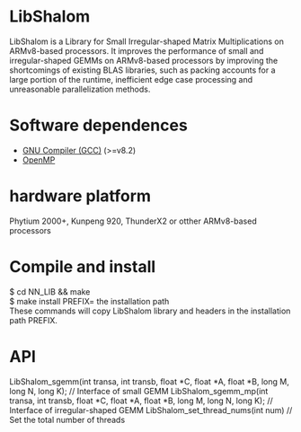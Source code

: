 # LibShalom

LibShalom is a Library for Small Irregular-shaped Matrix Multiplications on ARMv8-based processors. It improves the performance of small and irregular-shaped GEMMs on ARMv8-based
processors by improving the shortcomings of existing BLAS libraries, such as packing accounts for a large portion of the runtime, inefficient edge case processing and unreasonable parallelization methods.

# Software dependences
- [GNU Compiler (GCC)](https://gcc.gnu.org/) (>=v8.2)
- [OpenMP](https://www.openmp.org/)

# hardware platform
Phytium 2000+, Kunpeng 920, ThunderX2 or otther ARMv8-based processors

# Compile and install
$ cd NN_LIB && make  
$ make install PREFIX= the installation path  
These commands will copy LibShalom library and headers in the installation path PREFIX.

# API
LibShalom_sgemm(int transa, int transb, float *C, float *A, float *B, long M, long N, long K); // Interface of small GEMM
LibShalom_sgemm_mp(int transa, int transb, float *C, float *A, float *B, long M, long N, long K);  // Interface of irregular-shaped GEMM
LibShalom_set_thread_nums(int num)                  // Set the total number of threads
